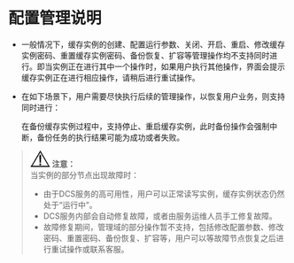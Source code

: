 # 配置管理说明<a name="ZH-CN_TOPIC_0144197351"></a>

-   一般情况下，缓存实例的创建、配置运行参数、关闭、开启、重启、修改缓存实例密码、重置缓存实例密码、备份恢复、扩容等管理操作均不支持同时进行。即当实例正在进行其中一个操作时，如果用户执行其他操作，界面会提示缓存实例正在进行相应操作，请稍后进行重试操作。
-   在如下场景下，用户需要尽快执行后续的管理操作，以恢复用户业务，则支持同时进行：

    在备份缓存实例过程中，支持停止、重启缓存实例，此时备份操作会强制中断，备份任务的执行结果可能为成功或者失败。


>![](public_sys-resources/icon-notice.gif) **注意：**   
>当实例的部分节点出现故障时：  
>-   由于DCS服务的高可用性，用户可以正常读写实例，缓存实例状态仍然处于“运行中”。  
>-   DCS服务内部会自动修复故障，或者由服务运维人员手工修复故障。  
>-   故障修复期间，管理域的部分操作暂不支持，包括修改配置参数、修改密码、重置密码、备份恢复、扩容等，用户可以等故障节点恢复之后进行重试操作或联系客服。  

